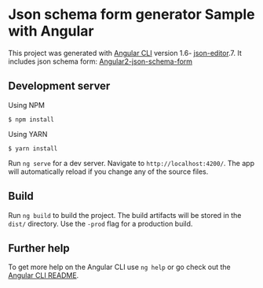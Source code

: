 # Json schema form generator Sample with Angular 

This project was generated with [Angular CLI](https://github.com/angular/angular-cli) version 1.6- [json-editor](https://github.com/jdorn/json-editor).7.
It includes json schema form: [Angular2-json-schema-form](https://github.com/dschnelldavis/angular2-json-schema-form)

## Development server

Using NPM

```
$ npm install
```
Using YARN
```
$ yarn install
```
Run `ng serve` for a dev server. Navigate to `http://localhost:4200/`. The app will automatically reload if you change any of the source files.

## Build

Run `ng build` to build the project. The build artifacts will be stored in the `dist/` directory. Use the `-prod` flag for a production build.

## Further help

To get more help on the Angular CLI use `ng help` or go check out the [Angular CLI README](https://github.com/angular/angular-cli/blob/master/README.md).
